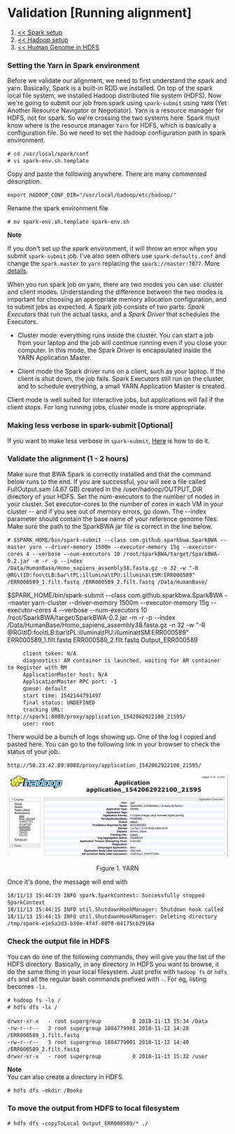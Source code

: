 # Validation [Running alignment]

1. <a href=https://github.com/kckenneth/GenomicAssembly/blob/master/setup_spark.md><< Spark setup</a>
2. <a href=https://github.com/kckenneth/GenomicAssembly/blob/master/setup_hadoop.md><< Hadoop setup</a>
3. <a href=https://github.com/kckenneth/GenomicAssembly/blob/master/setup_HG38.md><< Human Genome in HDFS</a>
	
### Setting the Yarn in Spark environment
Before we validate our alignment, we need to first understand the spark and yarn. Basically, Spark is a built-in RDD we installed. On top of the spark local file system, we installed Hadoop distributed file system (HDFS). Now we're going to submit our job from spark using `spark-submit` using `YARN` (Yet Another Resource Navigator or Negotiator). Yarn is a resource manager for HDFS, not for spark. So we're crossing the two systems here. Spark must know where is the resource manager `Yarn` for HDFS, which is basically a configuration file. So we need to set the hadoop configuration path in spark environment. 

```
# cd /usr/local/spark/conf
# vi spark-env.sh.template
```
Copy and paste the following anywhere. There are many commented description.
```
export HADOOP_CONF_DIR="/usr/local/hadoop/etc/hadoop/"
```
Rename the spark environment file
```
# mv spark-env.sh.template spark-env.sh
```

**Note**  

If you don't set up the spark environment, it will throw an error when you submit `spark-submit` job. I've also seen others use `spark-defaults.conf` and change the `spark.master` to `yarn` replacing the `spark://master:7077`. More <a href=https://www.linode.com/docs/databases/hadoop/install-configure-run-spark-on-top-of-hadoop-yarn-cluster/>details</a>.

When you run spark job on yarn, there are two modes you can use: cluster and client modes. Understanding the difference between the two modes is important for choosing an appropriate memory allocation configuration, and to submit jobs as expected. A Spark job consists of two parts: _Spark Executors_ that run the actual tasks, and a _Spark Driver_ that schedules the Executors.

- Cluster mode: everything runs inside the cluster. You can start a job from your laptop and the job will continue running even if you close your computer. In this mode, the Spark Driver is encapsulated inside the YARN Application Master. 

- Client mode the Spark driver runs on a client, such as your laptop. If the client is shut down, the job fails. Spark Executors still run on the cluster, and to schedule everything, a small YARN Application Master is created.

Client mode is well suited for interactive jobs, but applications will fail if the client stops. For long running jobs, cluster mode is more appropriate.

### Making less verbose in spark-submit [Optional]

If you want to make less verbose in `spark-submit`, <a href=https://github.com/kckenneth/Cassandra/blob/master/streaming_tweet.md>Here</a> is how to do it. 

### Validate the alignment (1 - 2 hours)

Make sure that BWA Spark is correctly installed and that the command below runs to the end. If you are successful, you will see a file called FullOutput.sam (4.67 GB) created in the /user/hadoop/OUTPUT_DIR directory of your HDFS. Set the num-executors to the number of nodes in your cluster. Set executor-cores to the number of cores in each VM in your cluster -- and if you see out of memory errors, go down. The --index parameter should contain the base name of your reference genome files. Make sure the path to the SparkBWA jar file is correct in the line below.

```
# $SPARK_HOME/bin/spark-submit --class com.github.sparkbwa.SparkBWA --master yarn --driver-memory 1500m --executor-memory 15g --executor-cores 4 --verbose --num-executors 10 /root/SparkBWA/target/SparkBWA-0.2.jar -m -r -p --index /Data/HumanBase/Homo_sapiens_assembly38.fasta.gz -n 32 -w "-R @RG\tID:foo\tLB:bar\tPL:illumina\tPU:illumina\tSM:ERR000589" /ERR000589_1.filt.fastq /ERR000589_2.filt.fastq /Data/HumanBase/
```

$SPARK_HOME/bin/spark-submit --class com.github.sparkbwa.SparkBWA --master yarn-cluster --driver-memory 1500m --executor-memory 15g --executor-cores 4 --verbose --num-executors 10 /root/SparkBWA/target/SparkBWA-0.2.jar -m -r -p --index /Data/HumanBase/Homo_sapiens_assembly38.fasta.gz -n 32 -w "-R @RG\tID:foo\tLB:bar\tPL:illumina\tPU:illumina\tSM:ERR000589" ERR000589_1.filt.fastq ERR000589_2.filt.fastq Output_ERR000589


```
	 client token: N/A
	 diagnostics: AM container is launched, waiting for AM container to Register with RM
	 ApplicationMaster host: N/A
	 ApplicationMaster RPC port: -1
	 queue: default
	 start time: 1542144791497
	 final status: UNDEFINED
	 tracking URL: http://spark1:8088/proxy/application_1542062922100_21595/
	 user: root
```
There would be a bunch of logs showing up. One of the log I copied and pasted here. You can go to the following link in your browser to check the status of your job. 
```
http://50.23.42.89:8088/proxy/application_1542062922100_21595/
```

<p align="center">
<img src="img/yarn1.png" width="800"></p>
<p align="center">Figure 1. YARN</p>

Once it's done, the message will end with
```
18/11/13 15:44:15 INFO spark.SparkContext: Successfully stopped SparkContext
18/11/13 15:44:15 INFO util.ShutdownHookManager: Shutdown hook called
18/11/13 15:44:15 INFO util.ShutdownHookManager: Deleting directory /tmp/spark-e1e5a3d3-b39e-4f4f-8070-64175cb2916a
```

### Check the output file in HDFS

You can do one of the following commands, they will give you the list of the HDFS directory. Basically, in any directory in HDFS you want to browse, it do the same thing in your local filesystem. Just prefix with `hadoop fs` or `hdfs dfs` and all the regular bash commands prefixed with `-`. For eg, listing becomes `-ls`. 
```
# hadoop fs -ls /
# hdfs dfs -ls /

drwxr-xr-x   - root supergroup          0 2018-11-13 15:34 /Data
-rw-r--r--   3 root supergroup 1804779901 2018-11-12 14:28 /ERR000589_1.filt.fastq
-rw-r--r--   3 root supergroup 1804779901 2018-11-12 14:40 /ERR000589_2.filt.fastq
drwxr-xr-x   - root supergroup          0 2018-11-13 15:32 /user
```
**Note**  
You can also create a directory in HDFS. 
```
# hdfs dfs -mkdir /Books
```

### To move the output from HDFS to local filesystem
```
# hdfs dfs -copyToLocal Output_ERR000589/* ./
```
